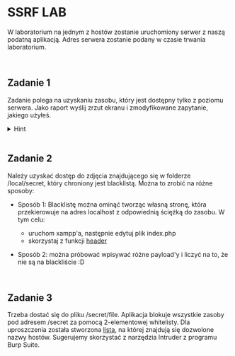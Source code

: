 # SSRF LAB
W laboratorium na jednym z hostów zostanie uruchomiony serwer z naszą podatną aplikacją. Adres serwera zostanie podany w czasie trwania laboratorium.

<br>

## Zadanie 1
Zadanie polega na uzyskaniu zasobu, który jest dostępny tylko z poziomu serwera. Jako raport wyślij zrzut ekranu i zmodyfikowane zapytanie, jakiego użyłeś. 
<details>
<summary>Hint</summary>
  <br>
 <ul><li>
    Zauważ, że aplikacja ładuje zasoby przez przekazanie ścieżki do zmiennej GET
 </li></ul>
</details>
<br>

## Zadanie 2
Należy uzyskać dostęp do zdjęcia znajdującego się w folderze /local/secret, który chroniony jest blacklistą.
Można to zrobić na różne sposoby:
- Sposób 1: Blacklistę można ominąć tworząc własną stronę, która przekierowuje na adres localhost z odpowiednią ściężką do zasobu. W tym celu:
	- uruchom xampp'a, następnie edytuj plik index.php
	- skorzystaj z funkcji [header](https://www.php.net/manual/en/function.header.php)

- Sposób 2: można próbować wpisywać różne payload'y i liczyć na to, że nie są na blackliście :D

<br>

## Zadanie 3
Trzeba dostać się do pliku /secret/file. Aplikacja blokuje wszystkie zasoby pod adresem /secret za pomocą 2-elementowej whitelisty. Dla uproszczenia została stworzona [lista](list.txt), na której znajdują się dozwolone nazwy hostów. Sugerujemy skorzystać z narzędzia Intruder z programu Burp Suite.
